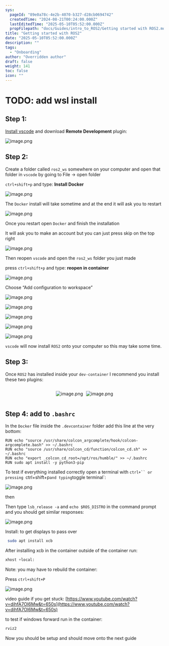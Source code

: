 ```yaml
---
sys:
  pageId: "89e0a78c-4e2b-4070-b327-d28cb0694742"
  createdTime: "2024-08-21T00:24:00.000Z"
  lastEditedTime: "2025-05-10T05:52:00.000Z"
  propFilepath: "docs/Guides/intro_to_ROS2/Getting started with ROS2.md"
title: "Getting started with ROS2"
date: "2025-05-10T05:52:00.000Z"
description: ""
tags:
  - "Onboarding"
author: "Overridden author"
draft: false
weight: 141
toc: false
icon: ""
---
```


# TODO: add wsl install

## Step 1:

[Install vscode](https://code.visualstudio.com/download) and download **Remote Development** plugin:

![image.png](https://prod-files-secure.s3.us-west-2.amazonaws.com/d518164a-d88e-44d1-a4ee-3adb3bd8bce0/efb52993-1881-4a40-b95e-6f020334f022/image.png?X-Amz-Algorithm=AWS4-HMAC-SHA256&X-Amz-Content-Sha256=UNSIGNED-PAYLOAD&X-Amz-Credential=ASIAZI2LB466SNELPX7Q%2F20250531%2Fus-west-2%2Fs3%2Faws4_request&X-Amz-Date=20250531T081044Z&X-Amz-Expires=3600&X-Amz-Security-Token=IQoJb3JpZ2luX2VjEPD%2F%2F%2F%2F%2F%2F%2F%2F%2F%2FwEaCXVzLXdlc3QtMiJHMEUCIGCWMtA1vcsKFjWIRGOkMXb3k42McRJ2EXhiMx3i%2FdTJAiEArXZqsYQud4pcGzOlfZ2An%2BQ96ISynNP39N98NqWCwFgqiAQIuP%2F%2F%2F%2F%2F%2F%2F%2F%2F%2FARAAGgw2Mzc0MjMxODM4MDUiDEghH3F2YfKI51p2OyrcA3hxQAjnUXnKnPfq6ruxkbZbP%2B07z%2BST0AWIhwDLH7f5FsZOW0rzHX8alGCFKk3rCB2WmlqZMNLm6Fr7ZLw90pHcxZrcJeit%2BVOg%2BaOQ%2FFrQBMij6qly9uCKLdgAHx8wPSoAWxe8JALHLwqCjTf8%2F3yhRaejjv243o5tBy6raaNOUeunqBlQpNBuGvGOkvufIvHF1%2Bjrb2%2FkE18IiHRzx5IMjZwUYOyqdRLLg7UgiEzezvfCmbWNleqYNWSRCi41o5lVLDGMzDY41LkfkP4rrHpDaLoFMpy%2Fu8tckwtigAihdbzsgaOYSF8EGamezwFVhlwuMuqv7fZrLLqPa1ldeTzfZIH4imLadxRh4Kha5Y5E66MUhPOl%2BJlL%2FtyUaOJGKt2GKqoRleUb4hvTn5UYmdKw%2FCziAswffWxIJguyjpIbLRi68hGtwuP4MBtUOkP4a8wBlf7awQaGcN3gDNuaAX4r%2BxfdClN3XtqRQ4DCE3EkoLVZbo%2BeQ2Gvm7NUY%2Bwfc1EasBbA4nWbYguyS%2FrJCfFGWK1GG9wEqWwglK8BUxdIKiPcMDSU7gBSUGZDvDN7Hks3ogS%2FnZCL3FHbTKRElOeNGwSEUYheSyYqRqO1dlQr3ZP%2B3s9aLGFHyw0sMOHc6sEGOqUB547akkPK3ahrjJkZpcE8pJTtPkEVlyWC8Ay78unOrcVrNz9oGjmrfm0r24ObUbxouiXe5MAISqAOZk7doMXmC0BWewThqwZRtIiVlnU9kqUH2ojjRLjt%2F6IN1OQoH7p%2F3vNy0ymqL85rICl7JEBQlaswZ9iP9JEMEeQnS0O%2BXZOgcSZHAJ0kRcQOIZ2%2F%2BN75Dja5KnCwTImft4gLleMXAf%2BVt5HR&X-Amz-Signature=b3ab3ff7c89f7ab0f2525c4bdf9072c98d7889efa294c8a32d5b13dbf41898ed&X-Amz-SignedHeaders=host&x-id=GetObject)

## Step 2:

Create a folder called `ros2_ws` somewhere on your computer and open that folder in `vscode` by going to File → open folder 

`ctrl+shift+p` and type: **Install Docker**

![image.png](https://prod-files-secure.s3.us-west-2.amazonaws.com/d518164a-d88e-44d1-a4ee-3adb3bd8bce0/2269dc0e-1cd5-47ff-bceb-c04ad9b2eab0/image.png?X-Amz-Algorithm=AWS4-HMAC-SHA256&X-Amz-Content-Sha256=UNSIGNED-PAYLOAD&X-Amz-Credential=ASIAZI2LB466SNELPX7Q%2F20250531%2Fus-west-2%2Fs3%2Faws4_request&X-Amz-Date=20250531T081044Z&X-Amz-Expires=3600&X-Amz-Security-Token=IQoJb3JpZ2luX2VjEPD%2F%2F%2F%2F%2F%2F%2F%2F%2F%2FwEaCXVzLXdlc3QtMiJHMEUCIGCWMtA1vcsKFjWIRGOkMXb3k42McRJ2EXhiMx3i%2FdTJAiEArXZqsYQud4pcGzOlfZ2An%2BQ96ISynNP39N98NqWCwFgqiAQIuP%2F%2F%2F%2F%2F%2F%2F%2F%2F%2FARAAGgw2Mzc0MjMxODM4MDUiDEghH3F2YfKI51p2OyrcA3hxQAjnUXnKnPfq6ruxkbZbP%2B07z%2BST0AWIhwDLH7f5FsZOW0rzHX8alGCFKk3rCB2WmlqZMNLm6Fr7ZLw90pHcxZrcJeit%2BVOg%2BaOQ%2FFrQBMij6qly9uCKLdgAHx8wPSoAWxe8JALHLwqCjTf8%2F3yhRaejjv243o5tBy6raaNOUeunqBlQpNBuGvGOkvufIvHF1%2Bjrb2%2FkE18IiHRzx5IMjZwUYOyqdRLLg7UgiEzezvfCmbWNleqYNWSRCi41o5lVLDGMzDY41LkfkP4rrHpDaLoFMpy%2Fu8tckwtigAihdbzsgaOYSF8EGamezwFVhlwuMuqv7fZrLLqPa1ldeTzfZIH4imLadxRh4Kha5Y5E66MUhPOl%2BJlL%2FtyUaOJGKt2GKqoRleUb4hvTn5UYmdKw%2FCziAswffWxIJguyjpIbLRi68hGtwuP4MBtUOkP4a8wBlf7awQaGcN3gDNuaAX4r%2BxfdClN3XtqRQ4DCE3EkoLVZbo%2BeQ2Gvm7NUY%2Bwfc1EasBbA4nWbYguyS%2FrJCfFGWK1GG9wEqWwglK8BUxdIKiPcMDSU7gBSUGZDvDN7Hks3ogS%2FnZCL3FHbTKRElOeNGwSEUYheSyYqRqO1dlQr3ZP%2B3s9aLGFHyw0sMOHc6sEGOqUB547akkPK3ahrjJkZpcE8pJTtPkEVlyWC8Ay78unOrcVrNz9oGjmrfm0r24ObUbxouiXe5MAISqAOZk7doMXmC0BWewThqwZRtIiVlnU9kqUH2ojjRLjt%2F6IN1OQoH7p%2F3vNy0ymqL85rICl7JEBQlaswZ9iP9JEMEeQnS0O%2BXZOgcSZHAJ0kRcQOIZ2%2F%2BN75Dja5KnCwTImft4gLleMXAf%2BVt5HR&X-Amz-Signature=c3e6abd920a62e1992b7609c5ff707b717c1e6a4491fe5776dd7271f57e4b070&X-Amz-SignedHeaders=host&x-id=GetObject)

The `Docker` install will take sometime and at the end it will ask you to restart

![image.png](https://prod-files-secure.s3.us-west-2.amazonaws.com/d518164a-d88e-44d1-a4ee-3adb3bd8bce0/ed233f78-be33-4b1f-b89c-9c346c0e961e/image.png?X-Amz-Algorithm=AWS4-HMAC-SHA256&X-Amz-Content-Sha256=UNSIGNED-PAYLOAD&X-Amz-Credential=ASIAZI2LB466SNELPX7Q%2F20250531%2Fus-west-2%2Fs3%2Faws4_request&X-Amz-Date=20250531T081044Z&X-Amz-Expires=3600&X-Amz-Security-Token=IQoJb3JpZ2luX2VjEPD%2F%2F%2F%2F%2F%2F%2F%2F%2F%2FwEaCXVzLXdlc3QtMiJHMEUCIGCWMtA1vcsKFjWIRGOkMXb3k42McRJ2EXhiMx3i%2FdTJAiEArXZqsYQud4pcGzOlfZ2An%2BQ96ISynNP39N98NqWCwFgqiAQIuP%2F%2F%2F%2F%2F%2F%2F%2F%2F%2FARAAGgw2Mzc0MjMxODM4MDUiDEghH3F2YfKI51p2OyrcA3hxQAjnUXnKnPfq6ruxkbZbP%2B07z%2BST0AWIhwDLH7f5FsZOW0rzHX8alGCFKk3rCB2WmlqZMNLm6Fr7ZLw90pHcxZrcJeit%2BVOg%2BaOQ%2FFrQBMij6qly9uCKLdgAHx8wPSoAWxe8JALHLwqCjTf8%2F3yhRaejjv243o5tBy6raaNOUeunqBlQpNBuGvGOkvufIvHF1%2Bjrb2%2FkE18IiHRzx5IMjZwUYOyqdRLLg7UgiEzezvfCmbWNleqYNWSRCi41o5lVLDGMzDY41LkfkP4rrHpDaLoFMpy%2Fu8tckwtigAihdbzsgaOYSF8EGamezwFVhlwuMuqv7fZrLLqPa1ldeTzfZIH4imLadxRh4Kha5Y5E66MUhPOl%2BJlL%2FtyUaOJGKt2GKqoRleUb4hvTn5UYmdKw%2FCziAswffWxIJguyjpIbLRi68hGtwuP4MBtUOkP4a8wBlf7awQaGcN3gDNuaAX4r%2BxfdClN3XtqRQ4DCE3EkoLVZbo%2BeQ2Gvm7NUY%2Bwfc1EasBbA4nWbYguyS%2FrJCfFGWK1GG9wEqWwglK8BUxdIKiPcMDSU7gBSUGZDvDN7Hks3ogS%2FnZCL3FHbTKRElOeNGwSEUYheSyYqRqO1dlQr3ZP%2B3s9aLGFHyw0sMOHc6sEGOqUB547akkPK3ahrjJkZpcE8pJTtPkEVlyWC8Ay78unOrcVrNz9oGjmrfm0r24ObUbxouiXe5MAISqAOZk7doMXmC0BWewThqwZRtIiVlnU9kqUH2ojjRLjt%2F6IN1OQoH7p%2F3vNy0ymqL85rICl7JEBQlaswZ9iP9JEMEeQnS0O%2BXZOgcSZHAJ0kRcQOIZ2%2F%2BN75Dja5KnCwTImft4gLleMXAf%2BVt5HR&X-Amz-Signature=e0e4bd04e6fe7f683b40424d63f6cde18af3da5c2d20101aa9fac0abec246186&X-Amz-SignedHeaders=host&x-id=GetObject)

Once you restart open `Docker` and finish the installation

It will ask you to make an account but you can just press skip on the top right

![image.png](https://prod-files-secure.s3.us-west-2.amazonaws.com/d518164a-d88e-44d1-a4ee-3adb3bd8bce0/21010ad9-1659-4fd9-9f59-9932a09b2a3d/image.png?X-Amz-Algorithm=AWS4-HMAC-SHA256&X-Amz-Content-Sha256=UNSIGNED-PAYLOAD&X-Amz-Credential=ASIAZI2LB466SNELPX7Q%2F20250531%2Fus-west-2%2Fs3%2Faws4_request&X-Amz-Date=20250531T081044Z&X-Amz-Expires=3600&X-Amz-Security-Token=IQoJb3JpZ2luX2VjEPD%2F%2F%2F%2F%2F%2F%2F%2F%2F%2FwEaCXVzLXdlc3QtMiJHMEUCIGCWMtA1vcsKFjWIRGOkMXb3k42McRJ2EXhiMx3i%2FdTJAiEArXZqsYQud4pcGzOlfZ2An%2BQ96ISynNP39N98NqWCwFgqiAQIuP%2F%2F%2F%2F%2F%2F%2F%2F%2F%2FARAAGgw2Mzc0MjMxODM4MDUiDEghH3F2YfKI51p2OyrcA3hxQAjnUXnKnPfq6ruxkbZbP%2B07z%2BST0AWIhwDLH7f5FsZOW0rzHX8alGCFKk3rCB2WmlqZMNLm6Fr7ZLw90pHcxZrcJeit%2BVOg%2BaOQ%2FFrQBMij6qly9uCKLdgAHx8wPSoAWxe8JALHLwqCjTf8%2F3yhRaejjv243o5tBy6raaNOUeunqBlQpNBuGvGOkvufIvHF1%2Bjrb2%2FkE18IiHRzx5IMjZwUYOyqdRLLg7UgiEzezvfCmbWNleqYNWSRCi41o5lVLDGMzDY41LkfkP4rrHpDaLoFMpy%2Fu8tckwtigAihdbzsgaOYSF8EGamezwFVhlwuMuqv7fZrLLqPa1ldeTzfZIH4imLadxRh4Kha5Y5E66MUhPOl%2BJlL%2FtyUaOJGKt2GKqoRleUb4hvTn5UYmdKw%2FCziAswffWxIJguyjpIbLRi68hGtwuP4MBtUOkP4a8wBlf7awQaGcN3gDNuaAX4r%2BxfdClN3XtqRQ4DCE3EkoLVZbo%2BeQ2Gvm7NUY%2Bwfc1EasBbA4nWbYguyS%2FrJCfFGWK1GG9wEqWwglK8BUxdIKiPcMDSU7gBSUGZDvDN7Hks3ogS%2FnZCL3FHbTKRElOeNGwSEUYheSyYqRqO1dlQr3ZP%2B3s9aLGFHyw0sMOHc6sEGOqUB547akkPK3ahrjJkZpcE8pJTtPkEVlyWC8Ay78unOrcVrNz9oGjmrfm0r24ObUbxouiXe5MAISqAOZk7doMXmC0BWewThqwZRtIiVlnU9kqUH2ojjRLjt%2F6IN1OQoH7p%2F3vNy0ymqL85rICl7JEBQlaswZ9iP9JEMEeQnS0O%2BXZOgcSZHAJ0kRcQOIZ2%2F%2BN75Dja5KnCwTImft4gLleMXAf%2BVt5HR&X-Amz-Signature=3e77f12ffde1f03dbccc9e8cb527088b1ba008bd78b15e441cef1658f9ba8b8d&X-Amz-SignedHeaders=host&x-id=GetObject)

Then reopen `vscode` and open the `ros2_ws` folder you just made

press `ctrl+shift+p` and type: **reopen in container**

![image.png](https://prod-files-secure.s3.us-west-2.amazonaws.com/d518164a-d88e-44d1-a4ee-3adb3bd8bce0/4e93b8c2-41ad-488c-8095-c74205196118/image.png?X-Amz-Algorithm=AWS4-HMAC-SHA256&X-Amz-Content-Sha256=UNSIGNED-PAYLOAD&X-Amz-Credential=ASIAZI2LB466SNELPX7Q%2F20250531%2Fus-west-2%2Fs3%2Faws4_request&X-Amz-Date=20250531T081044Z&X-Amz-Expires=3600&X-Amz-Security-Token=IQoJb3JpZ2luX2VjEPD%2F%2F%2F%2F%2F%2F%2F%2F%2F%2FwEaCXVzLXdlc3QtMiJHMEUCIGCWMtA1vcsKFjWIRGOkMXb3k42McRJ2EXhiMx3i%2FdTJAiEArXZqsYQud4pcGzOlfZ2An%2BQ96ISynNP39N98NqWCwFgqiAQIuP%2F%2F%2F%2F%2F%2F%2F%2F%2F%2FARAAGgw2Mzc0MjMxODM4MDUiDEghH3F2YfKI51p2OyrcA3hxQAjnUXnKnPfq6ruxkbZbP%2B07z%2BST0AWIhwDLH7f5FsZOW0rzHX8alGCFKk3rCB2WmlqZMNLm6Fr7ZLw90pHcxZrcJeit%2BVOg%2BaOQ%2FFrQBMij6qly9uCKLdgAHx8wPSoAWxe8JALHLwqCjTf8%2F3yhRaejjv243o5tBy6raaNOUeunqBlQpNBuGvGOkvufIvHF1%2Bjrb2%2FkE18IiHRzx5IMjZwUYOyqdRLLg7UgiEzezvfCmbWNleqYNWSRCi41o5lVLDGMzDY41LkfkP4rrHpDaLoFMpy%2Fu8tckwtigAihdbzsgaOYSF8EGamezwFVhlwuMuqv7fZrLLqPa1ldeTzfZIH4imLadxRh4Kha5Y5E66MUhPOl%2BJlL%2FtyUaOJGKt2GKqoRleUb4hvTn5UYmdKw%2FCziAswffWxIJguyjpIbLRi68hGtwuP4MBtUOkP4a8wBlf7awQaGcN3gDNuaAX4r%2BxfdClN3XtqRQ4DCE3EkoLVZbo%2BeQ2Gvm7NUY%2Bwfc1EasBbA4nWbYguyS%2FrJCfFGWK1GG9wEqWwglK8BUxdIKiPcMDSU7gBSUGZDvDN7Hks3ogS%2FnZCL3FHbTKRElOeNGwSEUYheSyYqRqO1dlQr3ZP%2B3s9aLGFHyw0sMOHc6sEGOqUB547akkPK3ahrjJkZpcE8pJTtPkEVlyWC8Ay78unOrcVrNz9oGjmrfm0r24ObUbxouiXe5MAISqAOZk7doMXmC0BWewThqwZRtIiVlnU9kqUH2ojjRLjt%2F6IN1OQoH7p%2F3vNy0ymqL85rICl7JEBQlaswZ9iP9JEMEeQnS0O%2BXZOgcSZHAJ0kRcQOIZ2%2F%2BN75Dja5KnCwTImft4gLleMXAf%2BVt5HR&X-Amz-Signature=f98a20c3ff003db5531ed2c585985389eeb71b4331ba19e9b235634482c0e14b&X-Amz-SignedHeaders=host&x-id=GetObject)

Choose “Add configuration to workspace”

![image.png](https://prod-files-secure.s3.us-west-2.amazonaws.com/d518164a-d88e-44d1-a4ee-3adb3bd8bce0/9560b282-5060-4989-ba37-97e7b2c22476/image.png?X-Amz-Algorithm=AWS4-HMAC-SHA256&X-Amz-Content-Sha256=UNSIGNED-PAYLOAD&X-Amz-Credential=ASIAZI2LB466SNELPX7Q%2F20250531%2Fus-west-2%2Fs3%2Faws4_request&X-Amz-Date=20250531T081044Z&X-Amz-Expires=3600&X-Amz-Security-Token=IQoJb3JpZ2luX2VjEPD%2F%2F%2F%2F%2F%2F%2F%2F%2F%2FwEaCXVzLXdlc3QtMiJHMEUCIGCWMtA1vcsKFjWIRGOkMXb3k42McRJ2EXhiMx3i%2FdTJAiEArXZqsYQud4pcGzOlfZ2An%2BQ96ISynNP39N98NqWCwFgqiAQIuP%2F%2F%2F%2F%2F%2F%2F%2F%2F%2FARAAGgw2Mzc0MjMxODM4MDUiDEghH3F2YfKI51p2OyrcA3hxQAjnUXnKnPfq6ruxkbZbP%2B07z%2BST0AWIhwDLH7f5FsZOW0rzHX8alGCFKk3rCB2WmlqZMNLm6Fr7ZLw90pHcxZrcJeit%2BVOg%2BaOQ%2FFrQBMij6qly9uCKLdgAHx8wPSoAWxe8JALHLwqCjTf8%2F3yhRaejjv243o5tBy6raaNOUeunqBlQpNBuGvGOkvufIvHF1%2Bjrb2%2FkE18IiHRzx5IMjZwUYOyqdRLLg7UgiEzezvfCmbWNleqYNWSRCi41o5lVLDGMzDY41LkfkP4rrHpDaLoFMpy%2Fu8tckwtigAihdbzsgaOYSF8EGamezwFVhlwuMuqv7fZrLLqPa1ldeTzfZIH4imLadxRh4Kha5Y5E66MUhPOl%2BJlL%2FtyUaOJGKt2GKqoRleUb4hvTn5UYmdKw%2FCziAswffWxIJguyjpIbLRi68hGtwuP4MBtUOkP4a8wBlf7awQaGcN3gDNuaAX4r%2BxfdClN3XtqRQ4DCE3EkoLVZbo%2BeQ2Gvm7NUY%2Bwfc1EasBbA4nWbYguyS%2FrJCfFGWK1GG9wEqWwglK8BUxdIKiPcMDSU7gBSUGZDvDN7Hks3ogS%2FnZCL3FHbTKRElOeNGwSEUYheSyYqRqO1dlQr3ZP%2B3s9aLGFHyw0sMOHc6sEGOqUB547akkPK3ahrjJkZpcE8pJTtPkEVlyWC8Ay78unOrcVrNz9oGjmrfm0r24ObUbxouiXe5MAISqAOZk7doMXmC0BWewThqwZRtIiVlnU9kqUH2ojjRLjt%2F6IN1OQoH7p%2F3vNy0ymqL85rICl7JEBQlaswZ9iP9JEMEeQnS0O%2BXZOgcSZHAJ0kRcQOIZ2%2F%2BN75Dja5KnCwTImft4gLleMXAf%2BVt5HR&X-Amz-Signature=53fc51f3ea05372af16633a4e48cec3ddd185dfcfd981933bcfeac0732fe615c&X-Amz-SignedHeaders=host&x-id=GetObject)

![image.png](https://prod-files-secure.s3.us-west-2.amazonaws.com/d518164a-d88e-44d1-a4ee-3adb3bd8bce0/2ee63f81-886b-48e8-a553-dc6e5eac99e4/image.png?X-Amz-Algorithm=AWS4-HMAC-SHA256&X-Amz-Content-Sha256=UNSIGNED-PAYLOAD&X-Amz-Credential=ASIAZI2LB466SNELPX7Q%2F20250531%2Fus-west-2%2Fs3%2Faws4_request&X-Amz-Date=20250531T081044Z&X-Amz-Expires=3600&X-Amz-Security-Token=IQoJb3JpZ2luX2VjEPD%2F%2F%2F%2F%2F%2F%2F%2F%2F%2FwEaCXVzLXdlc3QtMiJHMEUCIGCWMtA1vcsKFjWIRGOkMXb3k42McRJ2EXhiMx3i%2FdTJAiEArXZqsYQud4pcGzOlfZ2An%2BQ96ISynNP39N98NqWCwFgqiAQIuP%2F%2F%2F%2F%2F%2F%2F%2F%2F%2FARAAGgw2Mzc0MjMxODM4MDUiDEghH3F2YfKI51p2OyrcA3hxQAjnUXnKnPfq6ruxkbZbP%2B07z%2BST0AWIhwDLH7f5FsZOW0rzHX8alGCFKk3rCB2WmlqZMNLm6Fr7ZLw90pHcxZrcJeit%2BVOg%2BaOQ%2FFrQBMij6qly9uCKLdgAHx8wPSoAWxe8JALHLwqCjTf8%2F3yhRaejjv243o5tBy6raaNOUeunqBlQpNBuGvGOkvufIvHF1%2Bjrb2%2FkE18IiHRzx5IMjZwUYOyqdRLLg7UgiEzezvfCmbWNleqYNWSRCi41o5lVLDGMzDY41LkfkP4rrHpDaLoFMpy%2Fu8tckwtigAihdbzsgaOYSF8EGamezwFVhlwuMuqv7fZrLLqPa1ldeTzfZIH4imLadxRh4Kha5Y5E66MUhPOl%2BJlL%2FtyUaOJGKt2GKqoRleUb4hvTn5UYmdKw%2FCziAswffWxIJguyjpIbLRi68hGtwuP4MBtUOkP4a8wBlf7awQaGcN3gDNuaAX4r%2BxfdClN3XtqRQ4DCE3EkoLVZbo%2BeQ2Gvm7NUY%2Bwfc1EasBbA4nWbYguyS%2FrJCfFGWK1GG9wEqWwglK8BUxdIKiPcMDSU7gBSUGZDvDN7Hks3ogS%2FnZCL3FHbTKRElOeNGwSEUYheSyYqRqO1dlQr3ZP%2B3s9aLGFHyw0sMOHc6sEGOqUB547akkPK3ahrjJkZpcE8pJTtPkEVlyWC8Ay78unOrcVrNz9oGjmrfm0r24ObUbxouiXe5MAISqAOZk7doMXmC0BWewThqwZRtIiVlnU9kqUH2ojjRLjt%2F6IN1OQoH7p%2F3vNy0ymqL85rICl7JEBQlaswZ9iP9JEMEeQnS0O%2BXZOgcSZHAJ0kRcQOIZ2%2F%2BN75Dja5KnCwTImft4gLleMXAf%2BVt5HR&X-Amz-Signature=124237bb33e8b661c44c7bb7f3348cfb256c4349e6ea1435e06819e7845fd8d4&X-Amz-SignedHeaders=host&x-id=GetObject)

![image.png](https://prod-files-secure.s3.us-west-2.amazonaws.com/d518164a-d88e-44d1-a4ee-3adb3bd8bce0/ae1580b2-b048-407e-aed9-b584224a7a04/image.png?X-Amz-Algorithm=AWS4-HMAC-SHA256&X-Amz-Content-Sha256=UNSIGNED-PAYLOAD&X-Amz-Credential=ASIAZI2LB466SNELPX7Q%2F20250531%2Fus-west-2%2Fs3%2Faws4_request&X-Amz-Date=20250531T081044Z&X-Amz-Expires=3600&X-Amz-Security-Token=IQoJb3JpZ2luX2VjEPD%2F%2F%2F%2F%2F%2F%2F%2F%2F%2FwEaCXVzLXdlc3QtMiJHMEUCIGCWMtA1vcsKFjWIRGOkMXb3k42McRJ2EXhiMx3i%2FdTJAiEArXZqsYQud4pcGzOlfZ2An%2BQ96ISynNP39N98NqWCwFgqiAQIuP%2F%2F%2F%2F%2F%2F%2F%2F%2F%2FARAAGgw2Mzc0MjMxODM4MDUiDEghH3F2YfKI51p2OyrcA3hxQAjnUXnKnPfq6ruxkbZbP%2B07z%2BST0AWIhwDLH7f5FsZOW0rzHX8alGCFKk3rCB2WmlqZMNLm6Fr7ZLw90pHcxZrcJeit%2BVOg%2BaOQ%2FFrQBMij6qly9uCKLdgAHx8wPSoAWxe8JALHLwqCjTf8%2F3yhRaejjv243o5tBy6raaNOUeunqBlQpNBuGvGOkvufIvHF1%2Bjrb2%2FkE18IiHRzx5IMjZwUYOyqdRLLg7UgiEzezvfCmbWNleqYNWSRCi41o5lVLDGMzDY41LkfkP4rrHpDaLoFMpy%2Fu8tckwtigAihdbzsgaOYSF8EGamezwFVhlwuMuqv7fZrLLqPa1ldeTzfZIH4imLadxRh4Kha5Y5E66MUhPOl%2BJlL%2FtyUaOJGKt2GKqoRleUb4hvTn5UYmdKw%2FCziAswffWxIJguyjpIbLRi68hGtwuP4MBtUOkP4a8wBlf7awQaGcN3gDNuaAX4r%2BxfdClN3XtqRQ4DCE3EkoLVZbo%2BeQ2Gvm7NUY%2Bwfc1EasBbA4nWbYguyS%2FrJCfFGWK1GG9wEqWwglK8BUxdIKiPcMDSU7gBSUGZDvDN7Hks3ogS%2FnZCL3FHbTKRElOeNGwSEUYheSyYqRqO1dlQr3ZP%2B3s9aLGFHyw0sMOHc6sEGOqUB547akkPK3ahrjJkZpcE8pJTtPkEVlyWC8Ay78unOrcVrNz9oGjmrfm0r24ObUbxouiXe5MAISqAOZk7doMXmC0BWewThqwZRtIiVlnU9kqUH2ojjRLjt%2F6IN1OQoH7p%2F3vNy0ymqL85rICl7JEBQlaswZ9iP9JEMEeQnS0O%2BXZOgcSZHAJ0kRcQOIZ2%2F%2BN75Dja5KnCwTImft4gLleMXAf%2BVt5HR&X-Amz-Signature=07e870194b9f0646577fee925a1073847afc01f47592eda5ef8b78813af5a8ee&X-Amz-SignedHeaders=host&x-id=GetObject)

![image.png](https://prod-files-secure.s3.us-west-2.amazonaws.com/d518164a-d88e-44d1-a4ee-3adb3bd8bce0/53255b28-f75e-430f-b9e3-c0ac8577e42b/image.png?X-Amz-Algorithm=AWS4-HMAC-SHA256&X-Amz-Content-Sha256=UNSIGNED-PAYLOAD&X-Amz-Credential=ASIAZI2LB466SNELPX7Q%2F20250531%2Fus-west-2%2Fs3%2Faws4_request&X-Amz-Date=20250531T081044Z&X-Amz-Expires=3600&X-Amz-Security-Token=IQoJb3JpZ2luX2VjEPD%2F%2F%2F%2F%2F%2F%2F%2F%2F%2FwEaCXVzLXdlc3QtMiJHMEUCIGCWMtA1vcsKFjWIRGOkMXb3k42McRJ2EXhiMx3i%2FdTJAiEArXZqsYQud4pcGzOlfZ2An%2BQ96ISynNP39N98NqWCwFgqiAQIuP%2F%2F%2F%2F%2F%2F%2F%2F%2F%2FARAAGgw2Mzc0MjMxODM4MDUiDEghH3F2YfKI51p2OyrcA3hxQAjnUXnKnPfq6ruxkbZbP%2B07z%2BST0AWIhwDLH7f5FsZOW0rzHX8alGCFKk3rCB2WmlqZMNLm6Fr7ZLw90pHcxZrcJeit%2BVOg%2BaOQ%2FFrQBMij6qly9uCKLdgAHx8wPSoAWxe8JALHLwqCjTf8%2F3yhRaejjv243o5tBy6raaNOUeunqBlQpNBuGvGOkvufIvHF1%2Bjrb2%2FkE18IiHRzx5IMjZwUYOyqdRLLg7UgiEzezvfCmbWNleqYNWSRCi41o5lVLDGMzDY41LkfkP4rrHpDaLoFMpy%2Fu8tckwtigAihdbzsgaOYSF8EGamezwFVhlwuMuqv7fZrLLqPa1ldeTzfZIH4imLadxRh4Kha5Y5E66MUhPOl%2BJlL%2FtyUaOJGKt2GKqoRleUb4hvTn5UYmdKw%2FCziAswffWxIJguyjpIbLRi68hGtwuP4MBtUOkP4a8wBlf7awQaGcN3gDNuaAX4r%2BxfdClN3XtqRQ4DCE3EkoLVZbo%2BeQ2Gvm7NUY%2Bwfc1EasBbA4nWbYguyS%2FrJCfFGWK1GG9wEqWwglK8BUxdIKiPcMDSU7gBSUGZDvDN7Hks3ogS%2FnZCL3FHbTKRElOeNGwSEUYheSyYqRqO1dlQr3ZP%2B3s9aLGFHyw0sMOHc6sEGOqUB547akkPK3ahrjJkZpcE8pJTtPkEVlyWC8Ay78unOrcVrNz9oGjmrfm0r24ObUbxouiXe5MAISqAOZk7doMXmC0BWewThqwZRtIiVlnU9kqUH2ojjRLjt%2F6IN1OQoH7p%2F3vNy0ymqL85rICl7JEBQlaswZ9iP9JEMEeQnS0O%2BXZOgcSZHAJ0kRcQOIZ2%2F%2BN75Dja5KnCwTImft4gLleMXAf%2BVt5HR&X-Amz-Signature=32b2f562dffacbf7f771892f6548a911c02affa0a94ef4389d6465733ca40f71&X-Amz-SignedHeaders=host&x-id=GetObject)

![image.png](https://prod-files-secure.s3.us-west-2.amazonaws.com/d518164a-d88e-44d1-a4ee-3adb3bd8bce0/7c562767-5af9-4ffb-97d1-327bcdf4ee00/image.png?X-Amz-Algorithm=AWS4-HMAC-SHA256&X-Amz-Content-Sha256=UNSIGNED-PAYLOAD&X-Amz-Credential=ASIAZI2LB466SNELPX7Q%2F20250531%2Fus-west-2%2Fs3%2Faws4_request&X-Amz-Date=20250531T081044Z&X-Amz-Expires=3600&X-Amz-Security-Token=IQoJb3JpZ2luX2VjEPD%2F%2F%2F%2F%2F%2F%2F%2F%2F%2FwEaCXVzLXdlc3QtMiJHMEUCIGCWMtA1vcsKFjWIRGOkMXb3k42McRJ2EXhiMx3i%2FdTJAiEArXZqsYQud4pcGzOlfZ2An%2BQ96ISynNP39N98NqWCwFgqiAQIuP%2F%2F%2F%2F%2F%2F%2F%2F%2F%2FARAAGgw2Mzc0MjMxODM4MDUiDEghH3F2YfKI51p2OyrcA3hxQAjnUXnKnPfq6ruxkbZbP%2B07z%2BST0AWIhwDLH7f5FsZOW0rzHX8alGCFKk3rCB2WmlqZMNLm6Fr7ZLw90pHcxZrcJeit%2BVOg%2BaOQ%2FFrQBMij6qly9uCKLdgAHx8wPSoAWxe8JALHLwqCjTf8%2F3yhRaejjv243o5tBy6raaNOUeunqBlQpNBuGvGOkvufIvHF1%2Bjrb2%2FkE18IiHRzx5IMjZwUYOyqdRLLg7UgiEzezvfCmbWNleqYNWSRCi41o5lVLDGMzDY41LkfkP4rrHpDaLoFMpy%2Fu8tckwtigAihdbzsgaOYSF8EGamezwFVhlwuMuqv7fZrLLqPa1ldeTzfZIH4imLadxRh4Kha5Y5E66MUhPOl%2BJlL%2FtyUaOJGKt2GKqoRleUb4hvTn5UYmdKw%2FCziAswffWxIJguyjpIbLRi68hGtwuP4MBtUOkP4a8wBlf7awQaGcN3gDNuaAX4r%2BxfdClN3XtqRQ4DCE3EkoLVZbo%2BeQ2Gvm7NUY%2Bwfc1EasBbA4nWbYguyS%2FrJCfFGWK1GG9wEqWwglK8BUxdIKiPcMDSU7gBSUGZDvDN7Hks3ogS%2FnZCL3FHbTKRElOeNGwSEUYheSyYqRqO1dlQr3ZP%2B3s9aLGFHyw0sMOHc6sEGOqUB547akkPK3ahrjJkZpcE8pJTtPkEVlyWC8Ay78unOrcVrNz9oGjmrfm0r24ObUbxouiXe5MAISqAOZk7doMXmC0BWewThqwZRtIiVlnU9kqUH2ojjRLjt%2F6IN1OQoH7p%2F3vNy0ymqL85rICl7JEBQlaswZ9iP9JEMEeQnS0O%2BXZOgcSZHAJ0kRcQOIZ2%2F%2BN75Dja5KnCwTImft4gLleMXAf%2BVt5HR&X-Amz-Signature=79d176f611b717e34ba358d4b9c89182b8b4fbdff75ffd737f17cb7441e954e2&X-Amz-SignedHeaders=host&x-id=GetObject)

`vscode` will now install `ROS2` onto your computer so this may take some time.

## Step 3:

Once `ROS2` has installed inside your `dev-container` I recommend you install these two plugins:

<div style="display: flex;flex-direction: row; column-gap:10px; max-width: 630px;justify-content: center;">
<div>

![image.png](https://prod-files-secure.s3.us-west-2.amazonaws.com/d518164a-d88e-44d1-a4ee-3adb3bd8bce0/3fc3d550-5a54-4ba1-ba6b-faa01cdb7369/image.png?X-Amz-Algorithm=AWS4-HMAC-SHA256&X-Amz-Content-Sha256=UNSIGNED-PAYLOAD&X-Amz-Credential=ASIAZI2LB466QDYZ4RTQ%2F20250531%2Fus-west-2%2Fs3%2Faws4_request&X-Amz-Date=20250531T081046Z&X-Amz-Expires=3600&X-Amz-Security-Token=IQoJb3JpZ2luX2VjEPD%2F%2F%2F%2F%2F%2F%2F%2F%2F%2FwEaCXVzLXdlc3QtMiJHMEUCIQCBe5vK4r4ej1iDvnz2X6MlLJdu0J5aY1FQGOmvP0KWSAIgY6LencTJCEo9EP%2BR6%2B7lEG6w%2FLN1KFcJZmvaTuDIVlgqiAQIuP%2F%2F%2F%2F%2F%2F%2F%2F%2F%2FARAAGgw2Mzc0MjMxODM4MDUiDHUbn%2B57yZT1fTT9aSrcA2s09KoLNlWIq0BWmpeo27l4Ab0uwnLEx4ECx4bLM0gkDGAnEJp4mbU8iREttpwIAoWqJEj%2FEe28hbOpXKJF%2FCkDwUjKN1ZgQlZLS8YoEdVF%2FJSlS7d38w0OojOaUrBgkoFcryZs4FQ1jQN7ybBgh%2FcU5Uyjjc9x0IAS%2BharmF%2F5O6csMmAMAxDIfeEPhIuiuc9jg35GAviKdf6gYbgyb5Aa9T6LuJbLjS3JgANQBHv3bZ4XVxgkrMnQSqa%2FwykjGJeX%2FQro8a7ZKmOfNZhQ6lxJ7QWTgwYD9bA%2B5wQnI0eV3tronJRRRYbOT6lpsifXR8MBRcmRs61SyOjbtYHWOQTcJBZD9KZ5Q%2B0csk%2BGT6OdvFMthWv%2FfutVFXN8MTN8KdHRQ7KL9%2FOh1ysxPq%2Bm4dJbt1MYpc1jSpXOeckBwdwvosKv5MZpLIdiJliDqeLhdPXiAB7%2F%2FpKneql2Vav97%2FvNv4PY7MF5UL6TR5XUS5XC5w2AdKPnou6Pijq4WAu1cDTugi%2FZhq0lYMMBTVTlFPqxKREw3uxHCxVTQ50vnn40rAjkm3lmklrYJy8hPF0ZXMG37fykfy90pLQgTmeEa4Ji2ZTn4oj0%2BbKinGN8nSfpAJKR6QYxV%2FvpiWq%2BMLbd6sEGOqUBPqRKiq2qjdhCL%2FX2vEYsdCC83wcl4%2Bzrc6hV6uSyfb2srEoVDv2CspX0zRSmzg5952tP5Pminvua0ESg6q%2BUz24wRqzwIyi21iTcTZDhR08xXkttBL1urwarroi9%2FB%2FXKBT2F%2Bmc93mZ124FjJCt9wazu7%2FYT0vXVhYorsABjoZONqHpuM6AnE87GfkgSsJoseFofZLCl7m88bGjFbcnJpozf0Gs&X-Amz-Signature=e657c75a1b68d57da1e8c6a3a9e420e87e3d92b674d7fe57197c5147b64e8c42&X-Amz-SignedHeaders=host&x-id=GetObject)

</div>
<div>

![image.png](https://prod-files-secure.s3.us-west-2.amazonaws.com/d518164a-d88e-44d1-a4ee-3adb3bd8bce0/d994cc66-13c2-4093-a5a3-f84cf4601a82/image.png?X-Amz-Algorithm=AWS4-HMAC-SHA256&X-Amz-Content-Sha256=UNSIGNED-PAYLOAD&X-Amz-Credential=ASIAZI2LB466XN5LVYWG%2F20250531%2Fus-west-2%2Fs3%2Faws4_request&X-Amz-Date=20250531T081046Z&X-Amz-Expires=3600&X-Amz-Security-Token=IQoJb3JpZ2luX2VjEPD%2F%2F%2F%2F%2F%2F%2F%2F%2F%2FwEaCXVzLXdlc3QtMiJIMEYCIQCm%2B48OSwftXLUOTJ0pBpAIIspcIWp7mDls3JDSmoQV3QIhAPzKgWbj1qMP%2FI0ln7%2Fi69fdiaOKcKWN7Gj7WR%2BPyIjBKogECLj%2F%2F%2F%2F%2F%2F%2F%2F%2F%2FwEQABoMNjM3NDIzMTgzODA1IgylZRCWxpp0jw1LmDMq3AOLXxxefH%2BcENdgPjM4Zds%2BAyrZKpMVQqsN5izXHaF%2FEc3W0N%2Bj5ndzyIOoDLfa2dP%2Fo9GWqYzPw7y1ZvT9l8a03GYKkI%2BEU%2FOf%2BUqZYRegI336sHhoRYb5wkAlj7rYm%2FL7E9u1Gx3jlMk1TrvsUtrPTzyClA%2BZyD8c9K9eHsj1Y9zP9qUrgc0F%2Bl4TX01b1TLv7SQeJcN8LYW9yVceX8kCYjh77gi5fu0Y%2BBrB600PDpAsLmAn8rWA5Y8ojY9rDTkc4N9fwKaRbTmPXNxDfMulX8%2BagxWLy2m01QdmRnRUXD56AeR73qvqTToxe%2FxtBSoagisAROMO3llGFb9WRCmm74etuhYS0qZMxhMybWBl455igiPnYHwto2sJOBc2XM3F9vKQrPt6H0xb0nCQEYjnCXDhYRYmoZ%2Ft2CTkl57P6fCe2pAg2jMHTnJSsnr%2BZna0%2FJFz2ghMoyu8juRO8yJaRcNBM3gQ%2FpLam4HMZexAuPTGJ6ryv4p6rZREyIDXZMRE79%2FIRa2aOfHEt0%2F3WnJXF31KRrQxs5Bb7WDaAqV7B9zD5TDTqI9HZ3HqcuhRpGtvTYhx3%2F7BlOIfSq6EZvQP8nR6WoUT2bcYFphVnk%2BI5SteU%2BFoD9PgekUSljCz3OrBBjqkAZ4UWnUo06Az5DwqyZW7vcKFUANhj%2FVzXCogX50saUjd8SRJ2G3npAFzupAsjQd6pOG9%2BeFbB3WR9BEhl%2Fw44U5JJKQEdWpnmcgQT0JjJ%2BTUmJfaooUI6ZzJkW%2FpphNLH%2BGclEJ7yruQGv8Uro2lodUZCM46bHCsrBWLvpEU9w%2F9Y%2BuV7C%2FqB4RckiIc0Edftbc8sD6PFPZOfjrG5UMapa2URlFS&X-Amz-Signature=4711ff9187cc72378c640b027f8711a7810568577fdc9b836f093babc8660ff7&X-Amz-SignedHeaders=host&x-id=GetObject)

</div>
</div>

## Step 4: add to `.bashrc`

In the `Docker` file inside the `.devcontainer` folder add this line at the very bottom: 

```docker
RUN echo "source /usr/share/colcon_argcomplete/hook/colcon-argcomplete.bash" >> ~/.bashrc
RUN echo "source /usr/share/colcon_cd/function/colcon_cd.sh" >> ~/.bashrc
RUN echo "export _colcon_cd_root=/opt/ros/humble/" >> ~/.bashrc
RUN sudo apt install -y python3-pip 
```

To test if everything installed correctly open a terminal with `ctrl+`` or pressing `ctrl+shift+p` and typing `toggle terminal`:

![image.png](https://prod-files-secure.s3.us-west-2.amazonaws.com/d518164a-d88e-44d1-a4ee-3adb3bd8bce0/6a4943d8-b04e-4c02-9a58-775f3384d1a5/image.png?X-Amz-Algorithm=AWS4-HMAC-SHA256&X-Amz-Content-Sha256=UNSIGNED-PAYLOAD&X-Amz-Credential=ASIAZI2LB466SNELPX7Q%2F20250531%2Fus-west-2%2Fs3%2Faws4_request&X-Amz-Date=20250531T081044Z&X-Amz-Expires=3600&X-Amz-Security-Token=IQoJb3JpZ2luX2VjEPD%2F%2F%2F%2F%2F%2F%2F%2F%2F%2FwEaCXVzLXdlc3QtMiJHMEUCIGCWMtA1vcsKFjWIRGOkMXb3k42McRJ2EXhiMx3i%2FdTJAiEArXZqsYQud4pcGzOlfZ2An%2BQ96ISynNP39N98NqWCwFgqiAQIuP%2F%2F%2F%2F%2F%2F%2F%2F%2F%2FARAAGgw2Mzc0MjMxODM4MDUiDEghH3F2YfKI51p2OyrcA3hxQAjnUXnKnPfq6ruxkbZbP%2B07z%2BST0AWIhwDLH7f5FsZOW0rzHX8alGCFKk3rCB2WmlqZMNLm6Fr7ZLw90pHcxZrcJeit%2BVOg%2BaOQ%2FFrQBMij6qly9uCKLdgAHx8wPSoAWxe8JALHLwqCjTf8%2F3yhRaejjv243o5tBy6raaNOUeunqBlQpNBuGvGOkvufIvHF1%2Bjrb2%2FkE18IiHRzx5IMjZwUYOyqdRLLg7UgiEzezvfCmbWNleqYNWSRCi41o5lVLDGMzDY41LkfkP4rrHpDaLoFMpy%2Fu8tckwtigAihdbzsgaOYSF8EGamezwFVhlwuMuqv7fZrLLqPa1ldeTzfZIH4imLadxRh4Kha5Y5E66MUhPOl%2BJlL%2FtyUaOJGKt2GKqoRleUb4hvTn5UYmdKw%2FCziAswffWxIJguyjpIbLRi68hGtwuP4MBtUOkP4a8wBlf7awQaGcN3gDNuaAX4r%2BxfdClN3XtqRQ4DCE3EkoLVZbo%2BeQ2Gvm7NUY%2Bwfc1EasBbA4nWbYguyS%2FrJCfFGWK1GG9wEqWwglK8BUxdIKiPcMDSU7gBSUGZDvDN7Hks3ogS%2FnZCL3FHbTKRElOeNGwSEUYheSyYqRqO1dlQr3ZP%2B3s9aLGFHyw0sMOHc6sEGOqUB547akkPK3ahrjJkZpcE8pJTtPkEVlyWC8Ay78unOrcVrNz9oGjmrfm0r24ObUbxouiXe5MAISqAOZk7doMXmC0BWewThqwZRtIiVlnU9kqUH2ojjRLjt%2F6IN1OQoH7p%2F3vNy0ymqL85rICl7JEBQlaswZ9iP9JEMEeQnS0O%2BXZOgcSZHAJ0kRcQOIZ2%2F%2BN75Dja5KnCwTImft4gLleMXAf%2BVt5HR&X-Amz-Signature=36fbae1fd39838da604a863fd5b448793b9f574b451669b7a4e6dd8240b6d64a&X-Amz-SignedHeaders=host&x-id=GetObject)

then 

Then type `lsb_release -a` and `echo $ROS_DISTRO` in the command prompt and you should get similar responses:

![image.png](https://prod-files-secure.s3.us-west-2.amazonaws.com/d518164a-d88e-44d1-a4ee-3adb3bd8bce0/3e635dec-a805-4e85-8b9e-d000e5b71a4e/image.png?X-Amz-Algorithm=AWS4-HMAC-SHA256&X-Amz-Content-Sha256=UNSIGNED-PAYLOAD&X-Amz-Credential=ASIAZI2LB466SNELPX7Q%2F20250531%2Fus-west-2%2Fs3%2Faws4_request&X-Amz-Date=20250531T081044Z&X-Amz-Expires=3600&X-Amz-Security-Token=IQoJb3JpZ2luX2VjEPD%2F%2F%2F%2F%2F%2F%2F%2F%2F%2FwEaCXVzLXdlc3QtMiJHMEUCIGCWMtA1vcsKFjWIRGOkMXb3k42McRJ2EXhiMx3i%2FdTJAiEArXZqsYQud4pcGzOlfZ2An%2BQ96ISynNP39N98NqWCwFgqiAQIuP%2F%2F%2F%2F%2F%2F%2F%2F%2F%2FARAAGgw2Mzc0MjMxODM4MDUiDEghH3F2YfKI51p2OyrcA3hxQAjnUXnKnPfq6ruxkbZbP%2B07z%2BST0AWIhwDLH7f5FsZOW0rzHX8alGCFKk3rCB2WmlqZMNLm6Fr7ZLw90pHcxZrcJeit%2BVOg%2BaOQ%2FFrQBMij6qly9uCKLdgAHx8wPSoAWxe8JALHLwqCjTf8%2F3yhRaejjv243o5tBy6raaNOUeunqBlQpNBuGvGOkvufIvHF1%2Bjrb2%2FkE18IiHRzx5IMjZwUYOyqdRLLg7UgiEzezvfCmbWNleqYNWSRCi41o5lVLDGMzDY41LkfkP4rrHpDaLoFMpy%2Fu8tckwtigAihdbzsgaOYSF8EGamezwFVhlwuMuqv7fZrLLqPa1ldeTzfZIH4imLadxRh4Kha5Y5E66MUhPOl%2BJlL%2FtyUaOJGKt2GKqoRleUb4hvTn5UYmdKw%2FCziAswffWxIJguyjpIbLRi68hGtwuP4MBtUOkP4a8wBlf7awQaGcN3gDNuaAX4r%2BxfdClN3XtqRQ4DCE3EkoLVZbo%2BeQ2Gvm7NUY%2Bwfc1EasBbA4nWbYguyS%2FrJCfFGWK1GG9wEqWwglK8BUxdIKiPcMDSU7gBSUGZDvDN7Hks3ogS%2FnZCL3FHbTKRElOeNGwSEUYheSyYqRqO1dlQr3ZP%2B3s9aLGFHyw0sMOHc6sEGOqUB547akkPK3ahrjJkZpcE8pJTtPkEVlyWC8Ay78unOrcVrNz9oGjmrfm0r24ObUbxouiXe5MAISqAOZk7doMXmC0BWewThqwZRtIiVlnU9kqUH2ojjRLjt%2F6IN1OQoH7p%2F3vNy0ymqL85rICl7JEBQlaswZ9iP9JEMEeQnS0O%2BXZOgcSZHAJ0kRcQOIZ2%2F%2BN75Dja5KnCwTImft4gLleMXAf%2BVt5HR&X-Amz-Signature=5b454c08e65fb28b49f01ec6bb7c1070b587b3f431a8698513372d8b1e1927a8&X-Amz-SignedHeaders=host&x-id=GetObject)

Install:  to get displays to pass over

```bash
 sudo apt install xcb
```

After installing xcb in the container outside of the container run:

```python
xhost +local:
```

Note: you may have to rebuild the container:

Press `ctrl+shift+P`

![image.png](https://prod-files-secure.s3.us-west-2.amazonaws.com/d518164a-d88e-44d1-a4ee-3adb3bd8bce0/6c2be660-2618-4c38-9c26-53554f7a0b7b/image.png?X-Amz-Algorithm=AWS4-HMAC-SHA256&X-Amz-Content-Sha256=UNSIGNED-PAYLOAD&X-Amz-Credential=ASIAZI2LB466SNELPX7Q%2F20250531%2Fus-west-2%2Fs3%2Faws4_request&X-Amz-Date=20250531T081044Z&X-Amz-Expires=3600&X-Amz-Security-Token=IQoJb3JpZ2luX2VjEPD%2F%2F%2F%2F%2F%2F%2F%2F%2F%2FwEaCXVzLXdlc3QtMiJHMEUCIGCWMtA1vcsKFjWIRGOkMXb3k42McRJ2EXhiMx3i%2FdTJAiEArXZqsYQud4pcGzOlfZ2An%2BQ96ISynNP39N98NqWCwFgqiAQIuP%2F%2F%2F%2F%2F%2F%2F%2F%2F%2FARAAGgw2Mzc0MjMxODM4MDUiDEghH3F2YfKI51p2OyrcA3hxQAjnUXnKnPfq6ruxkbZbP%2B07z%2BST0AWIhwDLH7f5FsZOW0rzHX8alGCFKk3rCB2WmlqZMNLm6Fr7ZLw90pHcxZrcJeit%2BVOg%2BaOQ%2FFrQBMij6qly9uCKLdgAHx8wPSoAWxe8JALHLwqCjTf8%2F3yhRaejjv243o5tBy6raaNOUeunqBlQpNBuGvGOkvufIvHF1%2Bjrb2%2FkE18IiHRzx5IMjZwUYOyqdRLLg7UgiEzezvfCmbWNleqYNWSRCi41o5lVLDGMzDY41LkfkP4rrHpDaLoFMpy%2Fu8tckwtigAihdbzsgaOYSF8EGamezwFVhlwuMuqv7fZrLLqPa1ldeTzfZIH4imLadxRh4Kha5Y5E66MUhPOl%2BJlL%2FtyUaOJGKt2GKqoRleUb4hvTn5UYmdKw%2FCziAswffWxIJguyjpIbLRi68hGtwuP4MBtUOkP4a8wBlf7awQaGcN3gDNuaAX4r%2BxfdClN3XtqRQ4DCE3EkoLVZbo%2BeQ2Gvm7NUY%2Bwfc1EasBbA4nWbYguyS%2FrJCfFGWK1GG9wEqWwglK8BUxdIKiPcMDSU7gBSUGZDvDN7Hks3ogS%2FnZCL3FHbTKRElOeNGwSEUYheSyYqRqO1dlQr3ZP%2B3s9aLGFHyw0sMOHc6sEGOqUB547akkPK3ahrjJkZpcE8pJTtPkEVlyWC8Ay78unOrcVrNz9oGjmrfm0r24ObUbxouiXe5MAISqAOZk7doMXmC0BWewThqwZRtIiVlnU9kqUH2ojjRLjt%2F6IN1OQoH7p%2F3vNy0ymqL85rICl7JEBQlaswZ9iP9JEMEeQnS0O%2BXZOgcSZHAJ0kRcQOIZ2%2F%2BN75Dja5KnCwTImft4gLleMXAf%2BVt5HR&X-Amz-Signature=b6304958e4c1bd1389e692ef2f60323b6407e606d56dabdb9a4d506854d15cc7&X-Amz-SignedHeaders=host&x-id=GetObject)

video guide if you get stuck: [https://www.youtube.com/watch?v=dihfA7Ol6Mw&t=650s](https://www.youtube.com/watch?v=dihfA7Ol6Mw&t=650s)

to test if windows forward run in the container:

```bash
rviz2
```

Now you should be setup and should move onto the next guide 
